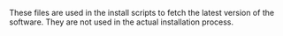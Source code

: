 These files are used in the install scripts to fetch the latest version of the software. They are not used in the actual installation process.
